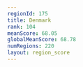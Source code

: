 ```yaml
---
regionId: 175
title: Denmark
rank: 104
meanScore: 68.05
globalMeanScore: 68.78
numRegions: 220
layout: region_score
---
```

